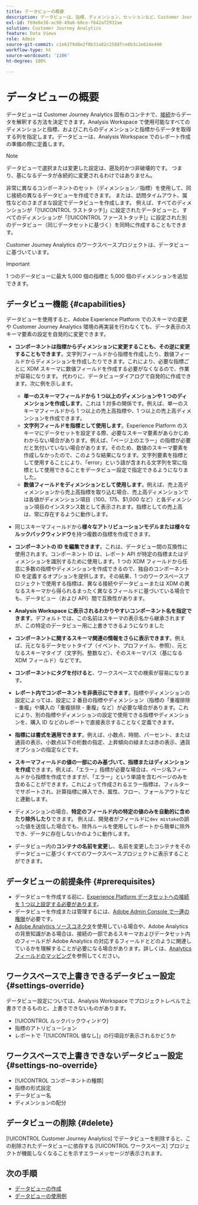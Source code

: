 ```yaml
---
title: データビューの概要
description: データビューは、指標、ディメンション、セッションなど、Customer Journey Analytics 接続内のデータの要素を解釈する方法を指定します。
exl-id: f69e6e38-ac98-49a6-b0ce-f642af2932ae
solution: Customer Journey Analytics
feature: Data Views
role: Admin
source-git-commit: c1e6279d8e2f0b31a82c2588fce8b3c2e614e440
workflow-type: ht
source-wordcount: '1106'
ht-degree: 100%

---
```


# データビューの概要

データビューは Customer Journey Analytics 固有のコンテナで、[接続](/help/connections/create-connection.md)からデータを解釈する方法を決定できます。Analysis Workspace で使用可能なすべてのディメンションと指標、およびこれらのディメンションと指標からデータを取得する列を指定します。データビューは、Analysis Workspace でのレポート作成の準備の際に定義します。

>[!NOTE]
>
>データビューで選択または変更した設定は、遡及的かつ非破壊的です。 つまり、基になるデータが永続的に変更されるわけではありません。

非常に異なるコンポーネントのセット（ディメンション／指標）を使用して、同じ接続の異なるデータビューを作成できます。 または、訪問タイムアウト、属性などのさまざまな設定でデータビューを作成します。 例えば、すべてのディメンションが「[!UICONTROL ラストタッチ]」に設定されたデータビューと、すべてのディメンションが「[!UICONTROL ファーストタッチ]」に設定された別のデータビュー（同じデータセットに基づく）を同時に作成することもできます。

Customer Journey Analytics のワークスペースプロジェクトは、データビューに基づいています。

>[!IMPORTANT]
>
>1 つのデータビューに最大 5,000 個の指標と 5,000 個のディメンションを追加できます。

## データビュー機能 {#capabilities}

データビューを使用すると、Adobe Experience Platform でのスキーマの変更や Customer Journey Analytics 環境の再実装を行わなくても、データ表示のスキーマ要素の設定を自発的に変更できます。

* **コンポーネントは指標からディメンションに変更することも、その逆に変更することもできます**。文字列フィールドから指標を作成したり、数値フィールドからディメンションを作成したりできます。これにより、必要な指標ごとに XDM スキーマに数値フィールドを作成する必要がなくなるので、作業が容易になります。 代わりに、データビューダイアログで自発的に作成できます。次に例を示します。
   * **単一のスキーマフィールドから 1 つ以上のディメンションや 1 つのディメンションを作成します**。これは 1 対多の関係です。例えば、単一のスキーマフィールドから 1 つ以上の売上高指標や、1 つ以上の売上高ディメンションを作成できます。
   * **文字列フィールドを指標として使用します**。Experience Platform のスキーマにデータセットを設定する際、必要なスキーマ要素があらかじめわからない場合があります。例えば、「ページ上のエラー」の指標が必要だと気付いていない場合があります。そのため、数値のスキーマ要素を作成しなかったので、このような結果になります。文字列要素を指標として使用することにより、「error」という語が含まれる文字列を常に指標として使用できることをデータビュー設定で指定できるようになりました。
   * **数値フィールドをディメンションとして使用します**。例えば、売上高ディメンションから売上高指標を取り込む場合、売上高ディメンションでは各値がディメンション項目（$100、$175、$1,000 など）と各ディメンション項目のインスタンス数として表示されます。指標としての売上高は、常に存在するように動作します。

* 同じスキーマフィールドから&#x200B;**様々なアトリビューションモデルまたは様々なルックバックウィンドウ**&#x200B;を持つ複数の指標を作成できます。

* **コンポーネントの ID を編集できます**。これは、データビュー間の互換性に使用されます。コンポーネント ID は、レポート API が特定の指標またはディメンションを識別するために使用します。1 つの XDM フィールドから任意に多数の指標やディメンションを作成できるので、独自のコンポーネント ID を定義するオプションを提供します。その結果、1 つのワークスペースプロジェクトで使用する指標は、異なる接続やデータビューまたは XDM の異なるスキーマから得られるまったく異なるフィールドに基づいている場合でも、データビュー（および API）間で互換性があります。

* **Analysis Workspace に表示されるわかりやすいコンポーネント名を指定できます**。デフォルトでは、この名前はスキーマの表示名から継承されますが、この特定のデータビュー用に上書きできるようになりました

* **コンポーネントに関するスキーマ関連の情報をさらに表示できます**。例えば、元となるデータセットタイプ（イベント、プロファイル、参照）、元となるスキーマタイプ（文字列、整数など）、そのスキーマパス（基になる XDM フィールド）などです。

* **コンポーネントにタグを付けると**、ワークスペースでの検索が容易になります。

* **レポート内でコンポーネントを非表示にできます**。指標やディメンションの設定によっては、設定に 2 番目の指標やディメンション（指標の「重複排除 - 重複」や購入の「重複排除 - 重複」など）が必要な場合があります。これにより、別の指標やディメンションの設定で使用できる指標やディメンションを、購入 ID などのレポートで直接表示することなく定義できます。

* **指標には書式を適用できます**。例えば、小数点、時間、パーセント、または通貨の表示、小数点以下の桁数の指定、上昇傾向の緑または赤の表示、通貨オプションの指定などです。

* **スキーマフィールドの値の一部にのみ基づいて、指標またはディメンションを作成**&#x200B;できます。例えば、「エラー」指標が必要な場合は、ページ名フィールドから指標を作成できますが、「エラー」という単語を含むページのみを含めることができます。これによって作成されるエラー指標は、フィルターでサポートされ、計算指標に挿入でき、属性、フロー、フォールアウトなどと連動します。

* ディメンションの場合、**特定のフィールド内の特定の値のみを自動的に含めたり除外したり**&#x200B;できます。 例えば、開発者がフィールドに`dev mistake`の誤った値を送信した場合でも、除外ルールを使用してレポートから簡単に除外でき、データに存在しないかのように動作します。

* データビュー内の&#x200B;**コンテナの名前を変更**&#x200B;し、名前を変更したコンテナをそのデータビューに基づくすべてのワークスペースプロジェクトに表示することができます。

## データビューの前提条件 {#prerequisites}

* データビューを作成する前に、[Experience Platform データセットへの接続を 1 つ以上設定する必要があります](/help/connections/create-connection.md)。
* データビューを作成または管理するには、[Adobe Admin Console で一連の権限](https://experienceleague.adobe.com/docs/analytics-platform/using/cja-overview/cja-overview.html?lang=ja#admin-access-permissions)が必要です。
* [Adobe Analytics ソースコネクタ](/help/data-ingestion/analytics.md)を使用している場合や、Adobe Analytics の背景知識がある場合は、接続の一部であるスキーマおよびデータセット内のフィールドが Adobe Analytics の対応するフィールドとどのように関連しているかを理解することが必要になる場合があります。詳しくは、[Analytics フィールドのマッピング](https://experienceleague.adobe.com/docs/experience-platform/sources/connectors/adobe-applications/mapping/analytics.html?lang=ja)を参照してください。

## ワークスペースで上書きできるデータビュー設定 {#settings-override}

データビュー設定については、Analysis Workspace でプロジェクトレベルで上書きできるものと、上書きできないものがあります。

* [!UICONTROL ルックバックウィンドウ]
* 指標のアトリビューション
* レポートで「[!UICONTROL 値なし]」の行項目が表示されるかどうか

## ワークスペースで上書きできないデータビュー設定 {#settings-no-override}

* [!UICONTROL コンポーネントの種類]
* 指標の形式設定
* データビュー名
* ディメンションの配分

## データビューの削除 {#delete}

[!UICONTROL Customer Journey Analytics] でデータビューを削除すると、この削除されたデータビューに依存する [!UICONTROL ワークスペース] プロジェクトが機能しなくなることを示すエラーメッセージが表示されます。

## 次の手順

* [データビューの作成](/help/data-views/create-dataview.md)
* [データビューの使用例](/help/use-cases/data-views/data-views-usecases.md)
